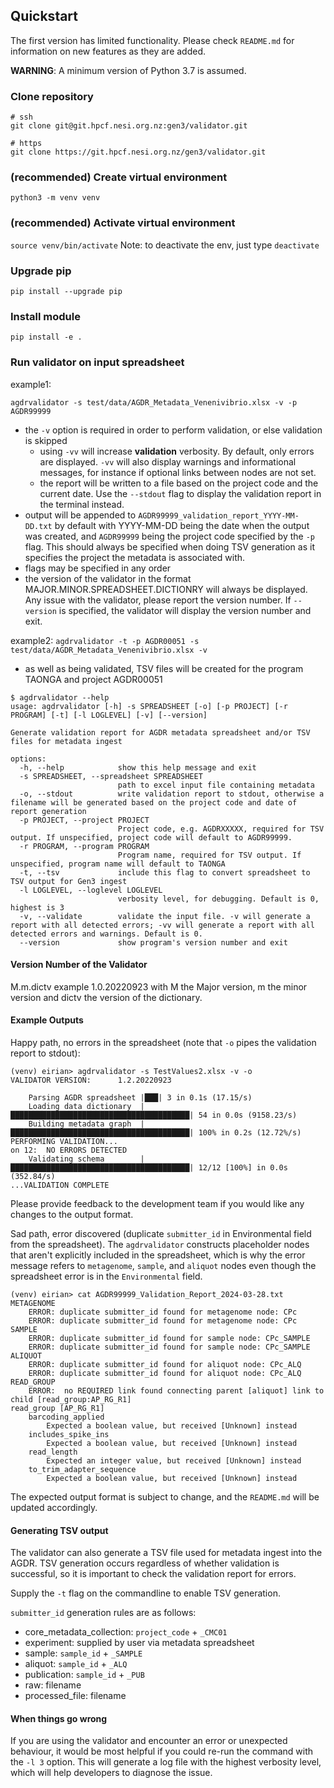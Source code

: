 ## Quickstart

The first version has limited functionality. 
Please check `README.md` for information on new features as 
they are added.

**WARNING**: A minimum version of Python 3.7 is assumed.

### Clone repository

```
# ssh
git clone git@git.hpcf.nesi.org.nz:gen3/validator.git

# https
git clone https://git.hpcf.nesi.org.nz/gen3/validator.git
```

### (recommended) Create virtual environment

`python3 -m venv venv`

### (recommended) Activate virtual environment

`source venv/bin/activate`
Note: to deactivate the env, just type `deactivate`

### Upgrade pip

`pip install --upgrade pip`

### Install module

`pip install -e .`

### Run validator on input spreadsheet
example1: 

`agdrvalidator -s test/data/AGDR_Metadata_Venenivibrio.xlsx -v -p AGDR99999`

- the `-v` option is required in order to perform validation, or else validation is skipped
  - using `-vv` will increase **validation** verbosity. By default, only errors are displayed. `-vv` will also display warnings and informational messages, for instance if optional links between nodes are not set.
  - the report will be written to a file based on the project code and the current date. Use the `--stdout` flag to display the validation report in the terminal instead.
- output will be appended to `AGDR99999_validation_report_YYYY-MM-DD.txt` by default with YYYY-MM-DD being the date when the output was created, and `AGDR99999` being the project code specified by the `-p` flag. This should always be specified when doing TSV generation as it specifies the project the metadata is associated with.
- flags may be specified in any order
- the version of the validator in the format MAJOR.MINOR.SPREADSHEET.DICTIONRY will always be displayed. Any issue with the validator, please report the version number. If `--version` is specified, the validator will display the version number and exit.

example2: 
`agdrvalidator -t -p AGDR00051 -s test/data/AGDR_Metadata_Venenivibrio.xlsx -v`
- as well as being validated, TSV files will be created for the program TAONGA and project AGDR00051

```
$ agdrvalidator --help
usage: agdrvalidator [-h] -s SPREADSHEET [-o] [-p PROJECT] [-r PROGRAM] [-t] [-l LOGLEVEL] [-v] [--version]

Generate validation report for AGDR metadata spreadsheet and/or TSV files for metadata ingest

options:
  -h, --help            show this help message and exit
  -s SPREADSHEET, --spreadsheet SPREADSHEET
                        path to excel input file containing metadata
  -o, --stdout          write validation report to stdout, otherwise a filename will be generated based on the project code and date of report generation
  -p PROJECT, --project PROJECT
                        Project code, e.g. AGDRXXXXX, required for TSV output. If unspecified, project code will default to AGDR99999.
  -r PROGRAM, --program PROGRAM
                        Program name, required for TSV output. If unspecified, program name will default to TAONGA
  -t, --tsv             include this flag to convert spreadsheet to TSV output for Gen3 ingest
  -l LOGLEVEL, --loglevel LOGLEVEL
                        verbosity level, for debugging. Default is 0, highest is 3
  -v, --validate        validate the input file. -v will generate a report with all detected errors; -vv will generate a report with all detected errors and warnings. Default is 0.
  --version             show program's version number and exit
```

#### Version Number of the Validator
M.m.dictv example 1.0.20220923
with M the Major version, m the minor version and dictv the version of the dictionary.


#### Example Outputs

Happy path, no errors in the spreadsheet (note that `-o` pipes the validation 
report to stdout):
```
(venv) eirian> agdrvalidator -s TestValues2.xlsx -v -o
VALIDATOR VERSION: 		1.2.20220923

	Parsing AGDR spreadsheet |███| 3 in 0.1s (17.15/s)
	Loading data dictionary  |████████████████████████████████████████| 54 in 0.0s (9158.23/s)
	Building metadata graph  |████████████████████████████████████████| 100% in 0.2s (12.72%/s)
PERFORMING VALIDATION...
on 12: 	NO ERRORS DETECTED
	Validating schema        |████████████████████████████████████████| 12/12 [100%] in 0.0s (352.84/s)
...VALIDATION COMPLETE
```
Please provide feedback to the development team if you would like any 
changes to the output format.

Sad path, error discovered (duplicate `submitter_id` in Environmental field from the spreadsheet). The 
`agdrvalidator` constructs placeholder nodes that aren't explicitly included in the spreadsheet,
which is why the error message refers to `metagenome`, `sample`, and `aliquot` nodes even though the 
spreadsheet error is in the `Environmental` field. 
```
(venv) eirian> cat AGDR99999_Validation_Report_2024-03-28.txt
METAGENOME
	ERROR: duplicate submitter_id found for metagenome node: CPc
	ERROR: duplicate submitter_id found for metagenome node: CPc
SAMPLE
	ERROR: duplicate submitter_id found for sample node: CPc_SAMPLE
	ERROR: duplicate submitter_id found for sample node: CPc_SAMPLE
ALIQUOT
	ERROR: duplicate submitter_id found for aliquot node: CPc_ALQ
	ERROR: duplicate submitter_id found for aliquot node: CPc_ALQ
READ_GROUP
	ERROR:	no REQUIRED link found connecting parent [aliquot] link to child [read_group:AP_RG_R1]
read_group [AP_RG_R1]
	barcoding_applied
		Expected a boolean value, but received [Unknown] instead
	includes_spike_ins
		Expected a boolean value, but received [Unknown] instead
	read_length
		Expected an integer value, but received [Unknown] instead
	to_trim_adapter_sequence
		Expected a boolean value, but received [Unknown] instead
```

The expected output format is subject to change, and the `README.md` will 
be updated accordingly.


#### Generating TSV output

The validator can also generate a TSV file used for metadata ingest 
into the AGDR. TSV generation occurs regardless of whether validation is 
successful, so it is important to check the validation report for errors.

Supply the `-t` flag on the commandline to enable TSV generation.

`submitter_id` generation rules are as follows:

- core_metadata_collection: `project_code` + `_CMC01` 
- experiment: supplied by user via metadata spreadsheet 
- sample: `sample_id` + `_SAMPLE`
- aliquot: `sample_id` + `_ALQ`
- publication: `sample_id` + `_PUB`
- raw: filename 
- processed_file: filename


#### When things go wrong

If you are using the validator and encounter an error or unexpected behaviour,
it would be most helpful if you could re-run the command with the 
`-l 3` option. This will generate a log file with the highest verbosity 
level, which will help developers to diagnose the issue.
